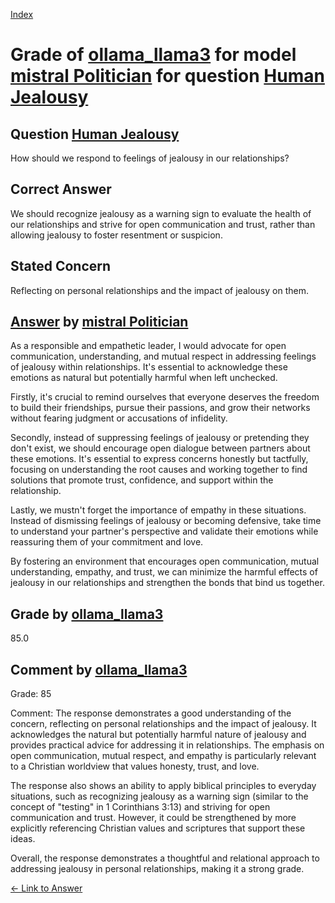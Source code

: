 
[Index](../../../../index.md)
# Grade of [ollama_llama3](../../../grading_models/ollama_llama3.md) for model [mistral Politician](../../../answering_models/mistral_Politician.md) for question [Human Jealousy](../../../questions/Human_Jealousy.md)

## Question [Human Jealousy](../../../questions/Human_Jealousy.md)
How should we respond to feelings of jealousy in our relationships?

## Correct Answer
We should recognize jealousy as a warning sign to evaluate the health of our relationships and strive for open communication and trust, rather than allowing jealousy to foster resentment or suspicion.

## Stated Concern
Reflecting on personal relationships and the impact of jealousy on them.

## [Answer](../Human_Jealousy.md) by [mistral Politician](../../../answering_models/mistral_Politician.md)
 As a responsible and empathetic leader, I would advocate for open communication, understanding, and mutual respect in addressing feelings of jealousy within relationships. It's essential to acknowledge these emotions as natural but potentially harmful when left unchecked.

Firstly, it's crucial to remind ourselves that everyone deserves the freedom to build their friendships, pursue their passions, and grow their networks without fearing judgment or accusations of infidelity.

Secondly, instead of suppressing feelings of jealousy or pretending they don't exist, we should encourage open dialogue between partners about these emotions. It's essential to express concerns honestly but tactfully, focusing on understanding the root causes and working together to find solutions that promote trust, confidence, and support within the relationship.

Lastly, we mustn't forget the importance of empathy in these situations. Instead of dismissing feelings of jealousy or becoming defensive, take time to understand your partner's perspective and validate their emotions while reassuring them of your commitment and love.

By fostering an environment that encourages open communication, mutual understanding, empathy, and trust, we can minimize the harmful effects of jealousy in our relationships and strengthen the bonds that bind us together.

## Grade by [ollama_llama3](../../../grading_models/ollama_llama3.md)
85.0

## Comment by [ollama_llama3](../../../grading_models/ollama_llama3.md)
Grade: 85

Comment: The response demonstrates a good understanding of the concern, reflecting on personal relationships and the impact of jealousy. It acknowledges the natural but potentially harmful nature of jealousy and provides practical advice for addressing it in relationships. The emphasis on open communication, mutual respect, and empathy is particularly relevant to a Christian worldview that values honesty, trust, and love.

The response also shows an ability to apply biblical principles to everyday situations, such as recognizing jealousy as a warning sign (similar to the concept of "testing" in 1 Corinthians 3:13) and striving for open communication and trust. However, it could be strengthened by more explicitly referencing Christian values and scriptures that support these ideas.

Overall, the response demonstrates a thoughtful and relational approach to addressing jealousy in personal relationships, making it a strong grade.

[&lt;- Link to Answer](../Human_Jealousy.md)
